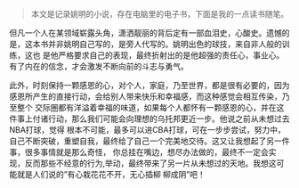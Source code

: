 >本文是记录姚明的小说，存在电脑里的电子书，下面是我的一点读书随笔。

  但凡一个人在某领域崭露头角，潇洒靓丽的背后定有一部血泪史，心酸史。遗憾的是，这本书并非姚明自己写的，是旁人代写的。姚明出色的球技，来自非人般的训练，这也
是他严格要求自己的表现，最终折射出的是他超强的责任心，事业心。有了内在的信念，才会激发不断向前的斗志与勇气。

  此外，时刻保持一颗感恩的心，对个人，家庭，乃至世界，都是很有必要的，因为感恩所产生的直接行动，会给别人带来快乐和幸福感，而这种感觉会相互传染，乃至整个 
交际圈都有洋溢着幸福的味道，如果每个人都怀有一颗感恩的心，并在这件事上付诸行动，那么我们可能会向理想的乌托邦更近一步。他说之前从未想过去NBA打球，觉得
根本不可能，最多可以进CBA打球，可在一步步尝试，努力中，自己不断突破，重塑自我，最终给了自己一个完美地交待。这又让我想起了另一件事，很多事情就是那么奇怪，
你总挂在嘴边，想尽办法做的，最终不一定会实现，反而那些不经意的行为,举动，最终带来了另一片从未想过的天地。我想这可能就是人们说的”有心栽花花不开，无心插柳
柳成阴”吧！